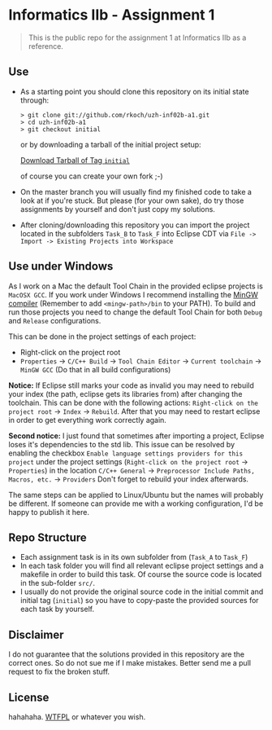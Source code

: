Informatics IIb - Assignment 1
==============================

> This is the public repo for the assignment 1 at Informatics IIb as a reference.

Use
---

* As a starting point you should clone this repository on its initial state through:

  ```shell
  > git clone git://github.com/rkoch/uzh-inf02b-a1.git
  > cd uzh-inf02b-a1
  > git checkout initial
  ```

  or by downloading a tarball of the initial project setup:

  [Download Tarball of Tag `initial`](https://github.com/rkoch/uzh-inf02b-a1/archive/initial.zip)

  of course you can create your own fork ;-)
* On the master branch you will usually find my finished code to take a look at if you're stuck. But please (for your own sake), do try those assignments by yourself and don't just copy my solutions.
* After cloning/downloading this repository you can import the project located in the subfolders `Task_B` to `Task_F` into Eclipse CDT via `File -> Import -> Existing Projects into Workspace`

Use under Windows
--------------

As I work on a Mac the default Tool Chain in the provided eclipse projects is `MacOSX GCC`. If you work under Windows I recommend installing the [MinGW compiler](http://www.mingw.org/) (Remember to add `<mingw-path>/bin` to your PATH). To build and run those projects you need to change the default Tool Chain for both `Debug` and `Release` configurations.

This can be done in the project settings of each project:
* Right-click on the project root
* `Properties` -> `C/C++ Build` -> `Tool Chain Editor` -> `Current toolchain` -> `MinGW GCC` (Do that in all build configurations)

__Notice:__ If Eclipse still marks your code as invalid you may need to rebuild your index (the path, eclipse gets its libraries from) after changing the toolchain. This can be done with the following actions: `Right-click on the project root` -> `Index` -> `Rebuild`. After that you may need to restart eclipse in order to get everything work correctly again.

__Second notice:__ I just found that sometimes after importing a project, Eclipse loses it's dependencies to the std lib. This issue can be resolved by enabling the checkbox `Enable language settings providers for this project` under the project settings (`Right-click on the project root` -> `Properties`) in the location `C/C++ General` -> `Preprocessor Include Paths, Macros, etc.` -> `Providers`
Don't forget to rebuild your index afterwards.

The same steps can be applied to Linux/Ubuntu but the names will probably be different. If someone can provide me with a working configuration, I'd be happy to publish it here.

Repo Structure
--------------

* Each assignment task is in its own subfolder from (`Task_A` to `Task_F`)
* In each task folder you will find all relevant eclipse project settings and a makefile in order to build this task. Of course the source code is located in the sub-folder `src/`.
* I usually do not provide the original source code in the initial commit and initial tag (`initial`) so you have to copy-paste the provided sources for each task by yourself.


Disclaimer
----------

I do not guarantee that the solutions provided in this repository are the correct ones. So do not sue me if I make mistakes. Better send me a pull request to fix the broken stuff.

License
-------

hahahaha. [WTFPL](http://www.wtfpl.net/) or whatever you wish.
